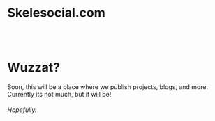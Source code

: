 # Skelesocial.com
<br><br>
<h1>Wuzzat?</h1>
<p>Soon, this will be a place where we publish projects, blogs, and more. Currently its not much, but it will be!</p>
<h6>Hopefully.</h6>
